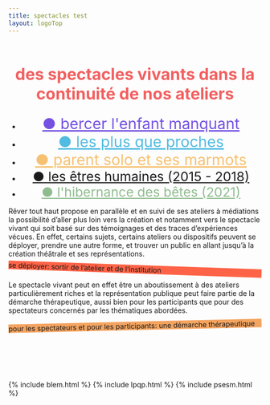 ```yaml
---
title: spectacles test
layout: logoTop
---
```


<h1 style="font-size:32px; color:#f25f5f; text-align:center; padding-top: 15px">des spectacles vivants dans la continuité de nos ateliers</h1>
<ul style="text-align:center;">
  <li><a href="#blem" style="color:#7551e1; font-size:30px">●&nbsp;bercer l'enfant manquant</a></li>
  <li><a href="#lpqp" style="color:#51bbe1; font-size:30px">●&nbsp;les plus que proches</a></li>
  <li><a href="#psesm" style="color:#f6c172; font-size:30px">●&nbsp;parent solo et ses marmots</a></li>
  <li><a href="#leh" style="font-size:26px">●&nbsp;les êtres humaines (2015 - 2018)</a></li>
  <li><a href="#hib" style="font-size:26px; color:hsl(120,25.1%,64.9%)">●&nbsp;l'hibernance des bêtes (2021)</a></li>      
</ul>

<p class="intro-text">Rêver tout haut propose en parallèle et en suivi de ses ateliers à médiations la possibilité d’aller plus loin vers la création et notamment vers le spectacle vivant qui soit basé sur des témoignages et des traces d’expériences vécues. En effet, certains sujets, certains ateliers ou dispositifs peuvent se déployer,  prendre une autre forme, et trouver un public en allant jusqu’à la création théâtrale et ses représentations.
</p>
<p class="shadow" style="transform:rotate(2deg); background-color:tomato">
   se déployer: sortir de l’atelier et de l’institution
</p>
<p class="intro-text">Le spectacle vivant peut en effet être un aboutissement à des ateliers particulièrement riches et la représentation publique peut faire partie de la démarche thérapeutique, aussi bien pour les participants que pour des spectateurs concernés par les thématiques abordées.
</p>
<p class="shadow" style="background-color:rgb(244, 164, 96); transform:rotate(-1.3deg); margin-bottom:100px">pour les spectateurs et pour les participants: une démarche thérapeutique
</p>
{% include blem.html %}
{% include lpqp.html %}
{% include psesm.html %}

